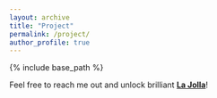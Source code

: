```yaml
---
layout: archive
title: "Project"
permalink: /project/
author_profile: true
---
```


{% include base_path %}

Feel free to reach me out and unlock brilliant **[La Jolla](https://goo.gl/maps/uqH5bzJ6D64SrmGy9)**!


